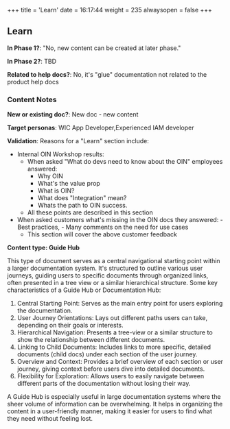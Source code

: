 +++
title = 'Learn'
date = 16:17:44
weight = 235
alwaysopen = false
+++

## Learn

**In Phase 1?**: "No, new content can be created at later phase."

**In Phase 2?**: TBD

**Related to help docs?**: No, it's "glue" documentation not related to the product help docs



### Content Notes

**New or existing doc?**: New doc - new content

**Target personas**: WIC App Developer,Experienced IAM developer

**Validation**: Reasons for a "Learn" section include:

- Internal OIN Workshop results:
    - When asked "What do devs need to know about the OIN" employees answered:
        - Why OIN
        - What's the value prop
        - What is OIN?
        - What does "Integration" mean?
        - Whats the path to OIN success.
    - All these points are described in this section
- When asked customers what's missing in the OIN docs they answered:
        - Best practices,
        - Many comments on the need for use cases
    - This section will cover the above customer feedback

**Content type: Guide Hub**

This type of document serves as a central navigational starting point within a larger documentation system. It's structured to outline various user journeys, guiding users to specific documents through organized links, often presented in a tree view or a similar hierarchical structure. Some key characteristics of a Guide Hub or Documentation Hub:

1. Central Starting Point: Serves as the main entry point for users exploring the documentation.
2. User Journey Orientations: Lays out different paths users can take, depending on their goals or interests.
3. Hierarchical Navigation: Presents a tree-view or a similar structure to show the relationship between different documents.
4. Linking to Child Documents: Includes links to more specific, detailed documents (child docs) under each section of the user journey.
5. Overview and Context: Provides a brief overview of each section or user journey, giving context before users dive into detailed documents.
6. Flexibility for Exploration: Allows users to easily navigate between different parts of the documentation without losing their way.

A Guide Hub is especially useful in large documentation systems where the sheer volume of information can be overwhelming. It helps in organizing the content in a user-friendly manner, making it easier for users to find what they need without feeling lost.


